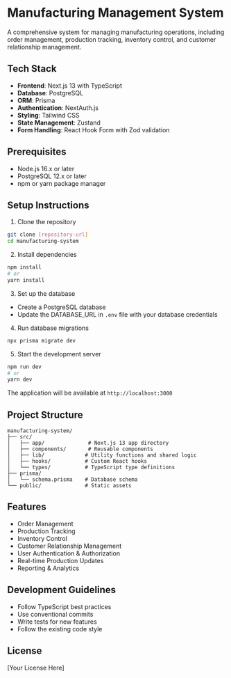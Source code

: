 # Manufacturing Management System

A comprehensive system for managing manufacturing operations, including order management, production tracking, inventory control, and customer relationship management.

## Tech Stack

- **Frontend**: Next.js 13 with TypeScript
- **Database**: PostgreSQL
- **ORM**: Prisma
- **Authentication**: NextAuth.js
- **Styling**: Tailwind CSS
- **State Management**: Zustand
- **Form Handling**: React Hook Form with Zod validation

## Prerequisites

- Node.js 16.x or later
- PostgreSQL 12.x or later
- npm or yarn package manager

## Setup Instructions

1. Clone the repository
```bash
git clone [repository-url]
cd manufacturing-system
```

2. Install dependencies
```bash
npm install
# or
yarn install
```

3. Set up the database
- Create a PostgreSQL database
- Update the DATABASE_URL in `.env` file with your database credentials

4. Run database migrations
```bash
npx prisma migrate dev
```

5. Start the development server
```bash
npm run dev
# or
yarn dev
```

The application will be available at `http://localhost:3000`

## Project Structure

```
manufacturing-system/
├── src/
│   ├── app/              # Next.js 13 app directory
│   ├── components/       # Reusable components
│   ├── lib/             # Utility functions and shared logic
│   ├── hooks/           # Custom React hooks
│   └── types/           # TypeScript type definitions
├── prisma/
│   └── schema.prisma    # Database schema
└── public/              # Static assets
```

## Features

- Order Management
- Production Tracking
- Inventory Control
- Customer Relationship Management
- User Authentication & Authorization
- Real-time Production Updates
- Reporting & Analytics

## Development Guidelines

- Follow TypeScript best practices
- Use conventional commits
- Write tests for new features
- Follow the existing code style

## License

[Your License Here]

